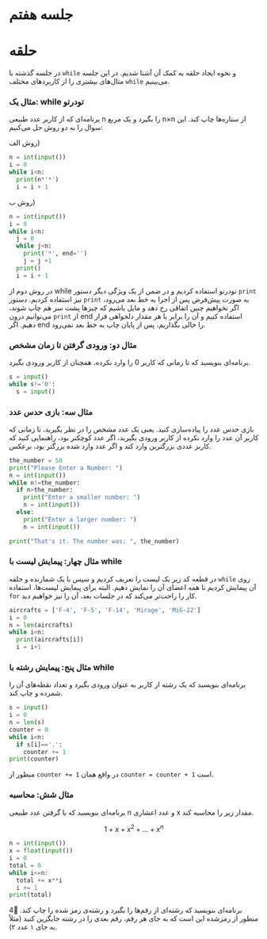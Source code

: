 # جلسه هفتم

# حلقه
در جلسه گذشته با `while` و نحوه ایجاد حلقه به کمک آن آشنا شدیم. در این جلسه مثال‌های بیشتری را از کاربردهای مختلف `while` می‌بینیم.

### مثال یک: while تودرتو

برنامه‌ای که از کاربر عدد طبیعی n را بگیرد و یک مربع n×n از ستاره‌ها چاپ کند. این سوال را به دو روش حل می‌کنیم:

روش الف)

```python
n = int(input())
i = 0
while i<n:
  print(n*'*')
  i = i + 1
```
روش ب)
```python
n = int(input())
i = 0
while i<n:
  j = 0
  while j<n:
    print('*', end='')
    j = j +1
  print()
  i = i + 1
```
در روش دوم از while تودرتو استفاده کردیم و در ضمن از یک ویژگی دیگر دستور `print` نیز استفاده کردیم. دستور `print` به صورت پیش‌فرض پس از اجرا به خط بعد می‌رود، اگر نخواهیم چنین اتفاقی رخ دهد و مایل باشیم که چیزها پشت سر هم چاپ شوند، می‌توانیم درون `print` از end استفاده کنیم و آن را برابر با هر مقدار دلخواهی قرار دهیم. اگر end را خالی بگذاریم، پس از پایان چاپ به خط بعد نمی‌رود.

### مثال دو: ورودی گرفتن تا زمان مشخص
برنامه‌ای بنویسید که تا زمانی که کاربر 0 را وارد نکرده، همچنان از کاربر ورودی بگیرد.
```python
s = input()
while s!='0':
  s = input()
```

### مثال سه: بازی حدس عدد

بازی حدس عدد را پیاده‌سازی کنید. یعنی یک عدد مشخص را در نظر بگیرید، تا زمانی که کاربر آن عدد را وارد نکرده از کاربر ورودی بگیرید، اگر عدد کوچکتر بود، راهنمایی کنید که کاربر ‌عددی بزرگترین وارد کند و اگر عدد وارد شده بزرگتر بود، برعکس.
```python
the_number = 50
print("Please Enter a Number: ")
n = int(input())
while n!=the_number:
  if n>the_number:
    print("Enter a smaller number: ")
    n = int(input())
  else:
    print("Enter a larger number: ")
    n = int(input())

print("That's it. The number was: ", the_number)
```

### مثال چهار: پیمایش لیست با while
در قطعه کد زیر یک لیست را تعریف کردیم و سپس با یک شمارنده و حلقه `while` روی آن پیمایش کردیم تا همه اعضای آن را نمایش دهیم. البته برای پیمایش لیست‌ها، استفاده `for` کار را راحت‌تر می‌کند که در جلسات بعد، آن را نیز خواهیم دید.
```python
aircrafts = ['F-4', 'F-5', 'F-14', 'Mirage', 'MiG-22']
i = 0
n = len(aircrafts)
while i<n:
  print(aircrafts[i])
  i = i+1
```
### مثال پنج: پیمایش رشته با while
برنامه‌ای بنویسید که یک رشته از کاربر به عنوان ورودی بگیرد و تعداد نقطه‌های آن را شمرده و چاپ کند.
```python
s = input()
i = 0
n = len(s)
counter = 0
while i<n:
  if s[i]=='.':
    counter += 1
print(counter)
```
منظور از `counter += 1` در واقع همان `counter = counter + 1` است.

### مثال شش: محاسبه
برنامه‌ای بنویسید که با گرفتن عدد طبیعی n و عدد اعشاری x مقدار زیر را محاسبه کند.

$$1+x+x^2+...+x^n$$
```python
n = int(input())
x = float(input())
i = 0
total = 0
while i<=n:
  total += x**i
  i += 1
print(total)
```
4⃣ برنامه‌ای بنویسید که رشته‌ای از رقم‌ها را بگیرد و رشته‌ی رمز شده را چاپ کند. منظور از رمزشده این است که به جای هر رقم، رقم بعدی را در رشته جایگزین کنید (مثلاً به جای ۱ عدد ۲).

